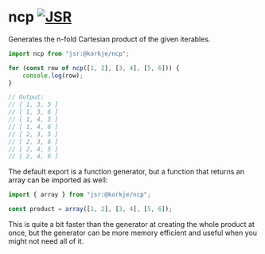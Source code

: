 # ncp [![JSR](https://jsr.io/badges/@korkje/ncp)](https://jsr.io/@korkje/ncp)

Generates the n-fold Cartesian product of the given iterables.

```ts
import ncp from "jsr:@korkje/ncp";

for (const row of ncp([1, 2], [3, 4], [5, 6])) {
    console.log(row);
}

// Output:
// [ 1, 3, 5 ]
// [ 1, 3, 6 ]
// [ 1, 4, 5 ]
// [ 1, 4, 6 ]
// [ 2, 3, 5 ]
// [ 2, 3, 6 ]
// [ 2, 4, 5 ]
// [ 2, 4, 6 ]
```

The default export is a function generator, but a function that returns an array can be imported as well:

```ts
import { array } from "jsr:@korkje/ncp";

const product = array([1, 2], [3, 4], [5, 6]);
```

This is quite a bit faster than the generator at creating the whole product at once, but the generator can be more memory efficient and useful when you might not need all of it.
